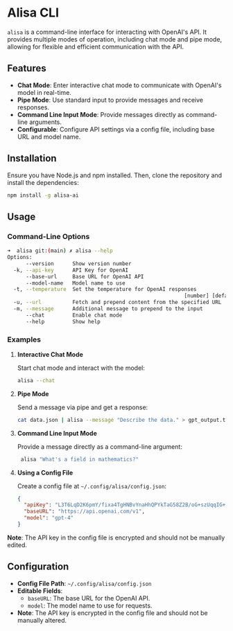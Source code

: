 # Alisa CLI

`alisa` is a command-line interface for interacting with OpenAI's API. It provides multiple modes of operation, including chat mode and pipe mode, allowing for flexible and efficient communication with the API.

## Features

- **Chat Mode**: Enter interactive chat mode to communicate with OpenAI's model in real-time.
- **Pipe Mode**: Use standard input to provide messages and receive responses.
- **Command Line Input Mode**: Provide messages directly as command-line arguments.
- **Configurable**: Configure API settings via a config file, including base URL and model name.

## Installation

Ensure you have Node.js and npm installed. Then, clone the repository and install the dependencies:

```bash
npm install -g alisa-ai
```

## Usage

### Command-Line Options

```sh
➜  alisa git:(main) ✗ alisa --help
Options:
      --version      Show version number                               [boolean]
  -k, --api-key      API Key for OpenAI                                 [string]
      --base-url     Base URL for OpenAI API                            [string]
      --model-name   Model name to use                                  [string]
  -t, --temperature  Set the temperature for OpenAI responses
                                                         [number] [default: 0.7]
  -u, --url          Fetch and prepend content from the specified URL   [string]
  -m, --message      Additional message to prepend to the input         [string]
      --chat         Enable chat mode                                  [boolean]
      --help         Show help                                         [boolean]
```

### Examples

1. **Interactive Chat Mode**

   Start chat mode and interact with the model:

   ```bash
   alisa --chat
   ```

2. **Pipe Mode**

   Send a message via pipe and get a response:

   ```bash
   cat data.json | alisa --message "Describe the data." > gpt_output.txt
   ```

3. **Command Line Input Mode**

   Provide a message directly as a command-line argument:

   ```bash
    alisa "What's a field in mathematics?"
   ```

4. **Using a Config File**

   Create a config file at `~/.config/alisa/config.json`:

   ```json
   {
     "apiKey": "L3T6LqD2K6pmY/fixa4TgHNBvYnaHhQPYkTaG58Z2B/oG+szUqqIG+TBT1LOaoKz2P0smhNgr3zzybLEzmyPsaPqvk4IN2mzZFwSHkRfAP4xfp+45+",
     "baseURL": "https://api.openai.com/v1",
     "model": "gpt-4"
   }
   ```

**Note**: The API key in the config file is encrypted and should not be manually edited.

## Configuration

- **Config File Path**: `~/.config/alisa/config.json`
- **Editable Fields**:
  - `baseURL`: The base URL for the OpenAI API.
  - `model`: The model name to use for requests.
- **Note**: The API key is encrypted in the config file and should not be manually altered.
